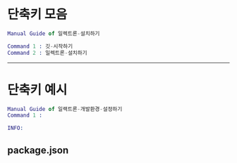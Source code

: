 # 단축키 모음
```erlang
Manual Guide of 일렉트론-설치하기

Command 1 : 깃-시작하기 
Command 2 : 일렉트론-설치하기

```
---
# 단축키 예시
```erlang
Manual Guide of 일랙트론-개발환경-설정하기
Command 1 : 

INFO: 

```
## package.json
```js

```
